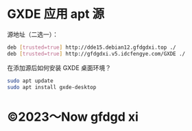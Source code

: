 # GXDE 应用 apt 源
源地址（二选一）：  
```bash
deb [trusted=true] http://dde15.debian12.gfdgdxi.top ./
deb [trusted=true] http://gfdgdxi.v5.idcfengye.com/GXDE ./
```
在添加源后如何安装 GXDE 桌面环境？  
```bash
sudo apt update
sudo apt install gxde-desktop
```
# ©2023～Now gfdgd xi

